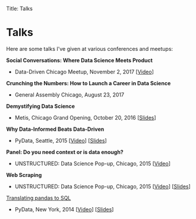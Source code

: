 Title: Talks

# Talks
Here are some talks I've given at various conferences and meetups:

**Social Conversations: Where Data Science Meets Product**

- Data-Driven Chicago Meetup, November 2, 2017 [[Video](https://www.youtube.com/watch?v=psAnR1FxzIk&t=48m13s)]

**Crunching the Numbers: How to Launch a Career in Data Science**

- General Assembly Chicago, August 23, 2017

**Demystifying Data Science**

- Metis, Chicago Grand Opening, October 20, 2016 [[Slides](https://github.com/gjreda/talks/tree/master/metis2016chi)]

**Why Data-Informed Beats Data-Driven**

- PyData, Seattle, 2015 [[Video](https://youtu.be/yHo3B3BbppM)] [[Slides](https://github.com/gjreda/pydata2015sea)]

**Panel: Do you need context or is data enough?**

- UNSTRUCTURED: Data Science Pop-up, Chicago, 2015 [[Video](https://youtu.be/jqESE8roAfE)]

**Web Scraping**

- UNSTRUCTURED: Data Science Pop-up, Chicago, 2015 [[Video](https://youtu.be/L5CA9SKzwrc)] [[Slides](https://github.com/gjreda/datapopup2015chi)]

[Translating pandas to SQL](http://reda.io/pydata2014nyc)

- PyData, New York, 2014 [[Video](http://reda.io/pydata2014nyc)] [[Slides](http://reda.io/sql2pandas)]
